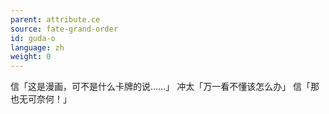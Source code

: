 ```yaml
---
parent: attribute.ce
source: fate-grand-order
id: guda-o
language: zh
weight: 0
---
```


信「这是漫画，可不是什么卡牌的说……」
冲太「万一看不懂该怎么办」
信「那也无可奈何！」
